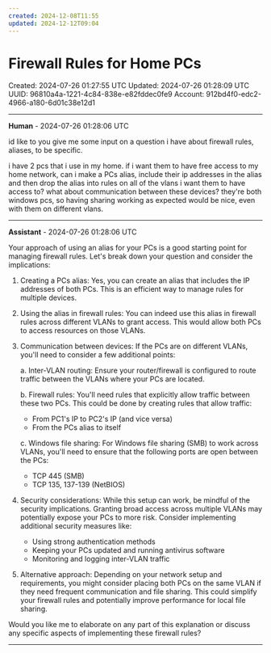 ```yaml
---
created: 2024-12-08T11:55
updated: 2024-12-12T09:04
---
```

# Firewall Rules for Home PCs

Created: 2024-07-26 01:27:55 UTC
Updated: 2024-07-26 01:28:09 UTC
UUID: 96810a4a-1221-4c84-838e-e82fddec0fe9
Account: 912bd4f0-edc2-4966-a180-6d01c38e12d1

---

**Human** - 2024-07-26 01:28:06 UTC

id like to you give me some input on a question i have about firewall rules, aliases, to be specific. 

i have 2 pcs that i use in my home. if i want them to have free access to my home network, can i make a PCs alias, include their ip addresses in the alias and then drop the alias into rules on all of the vlans i want them to have access to? what about communication between these devices? they're both windows pcs, so having sharing working as expected would be nice, even with them on different vlans.

---

**Assistant** - 2024-07-26 01:28:06 UTC

 Your approach of using an alias for your PCs is a good starting point for managing firewall rules. Let's break down your question and consider the implications:

1. Creating a PCs alias:
   Yes, you can create an alias that includes the IP addresses of both PCs. This is an efficient way to manage rules for multiple devices.

2. Using the alias in firewall rules:
   You can indeed use this alias in firewall rules across different VLANs to grant access. This would allow both PCs to access resources on those VLANs.

3. Communication between devices:
   If the PCs are on different VLANs, you'll need to consider a few additional points:

   a. Inter-VLAN routing: Ensure your router/firewall is configured to route traffic between the VLANs where your PCs are located.

   b. Firewall rules: You'll need rules that explicitly allow traffic between these two PCs. This could be done by creating rules that allow traffic:
      - From PC1's IP to PC2's IP (and vice versa)
      - From the PCs alias to itself

   c. Windows file sharing: For Windows file sharing (SMB) to work across VLANs, you'll need to ensure that the following ports are open between the PCs:
      - TCP 445 (SMB)
      - TCP 135, 137-139 (NetBIOS)

4. Security considerations:
   While this setup can work, be mindful of the security implications. Granting broad access across multiple VLANs may potentially expose your PCs to more risk. Consider implementing additional security measures like:
   - Using strong authentication methods
   - Keeping your PCs updated and running antivirus software
   - Monitoring and logging inter-VLAN traffic

5. Alternative approach:
   Depending on your network setup and requirements, you might consider placing both PCs on the same VLAN if they need frequent communication and file sharing. This could simplify your firewall rules and potentially improve performance for local file sharing.

Would you like me to elaborate on any part of this explanation or discuss any specific aspects of implementing these firewall rules?

---

